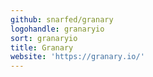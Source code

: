 ```yaml
---
github: snarfed/granary
logohandle: granaryio
sort: granaryio
title: Granary
website: 'https://granary.io/'
---
```

